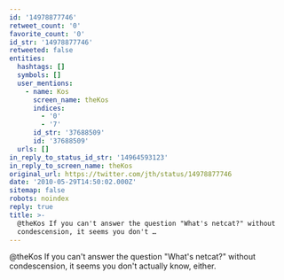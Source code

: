 ```yaml
---
id: '14978877746'
retweet_count: '0'
favorite_count: '0'
id_str: '14978877746'
retweeted: false
entities:
  hashtags: []
  symbols: []
  user_mentions:
    - name: Kos
      screen_name: theKos
      indices:
        - '0'
        - '7'
      id_str: '37688509'
      id: '37688509'
  urls: []
in_reply_to_status_id_str: '14964593123'
in_reply_to_screen_name: theKos
original_url: https://twitter.com/jth/status/14978877746
date: '2010-05-29T14:50:02.000Z'
sitemap: false
robots: noindex
reply: true
title: >-
  @theKos If you can't answer the question "What's netcat?" without
  condescension, it seems you don't …
---
```


@theKos If you can't answer the question "What's netcat?" without condescension, it seems you don't actually know, either.